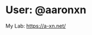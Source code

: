 # User: @aaronxn

My Lab: https://a-xn.net/

<!---
aaronxn/aaronxn is a ✨ special ✨ repository because its `README.md` (this file) appears on your GitHub profile.
You can click the Preview link to take a look at your changes.
--->
